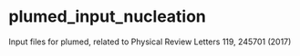# plumed_input_nucleation
Input files for plumed, related to Physical Review Letters 119, 245701 (2017)
